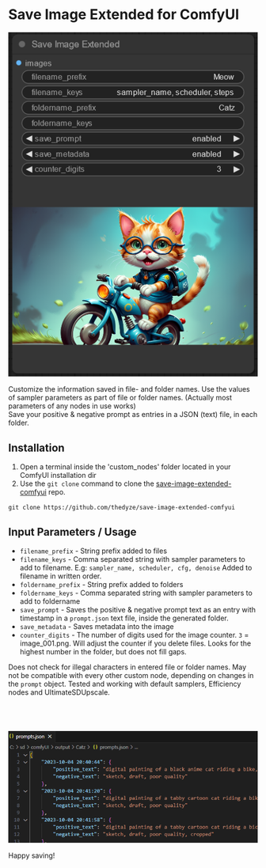 # Save Image Extended for ComfyUI

 ![](assets/example.png)

 Customize the information saved in file- and folder names. Use the values of sampler parameters as part of file or folder names. (Actually most parameters of any nodes in use works)<br>Save your positive & negative prompt as entries in a JSON (text) file, in each folder.

 ## Installation
1. Open a terminal inside the 'custom_nodes' folder located in your ComfyUI installation dir
2. Use the `git clone` command to clone the [save-image-extended-comfyui](https://github.com/thedyze/save-image-extended-comfyui) repo.
```
git clone https://github.com/thedyze/save-image-extended-comfyui
```

## Input Parameters / Usage

- `filename_prefix` -  String prefix added to files
- `filename_keys` - Comma separated string with sampler parameters to add to filename. E.g: `sampler_name, scheduler, cfg, denoise` Added to filename in written order.
- `foldername_prefix` - String prefix added to folders
- `foldername_keys` - Comma separated string with sampler parameters to add to foldername
- `save_prompt` - Saves the positive & negative prompt text as an entry with timestamp in a `prompt.json` text file, inside the generated folder.
- `save_metadata` - Saves metadata into the image
- `counter_digits` - The number of digits used for the image counter. `3` = image_001.png. Will adjust the counter if you delete files. Looks for the highest number in the folder, but does not fill gaps.

Does not check for illegal characters in entered file or folder names. May not be compatible with every other custom node, depending on changes in the `prompt` object. Tested and working with default samplers, Efficiency nodes and UltimateSDUpscale.
#
<br>

 ![](assets/prompts.png)

 Happy saving!



